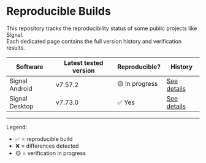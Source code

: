 # Reproducible Builds

This repository tracks the reproducibility status of some public projects like Signal.  
Each dedicated page contains the full version history and verification results.  

| Software        | Latest tested version | Reproducible? | History |
|-----------------|-----------------------|---------------|---------|
| Signal Android  | v7.57.2               | 🟡 In progress| [See details](history/Signal-Android.md) |
| Signal Desktop  | v7.73.0               | ✅ Yes        | [See details](history/Signal-Desktop.md) |

---

Legend:  

- ✅ = reproducible build  
- ❌ = differences detected  
- 🟡 = verification in progress  
